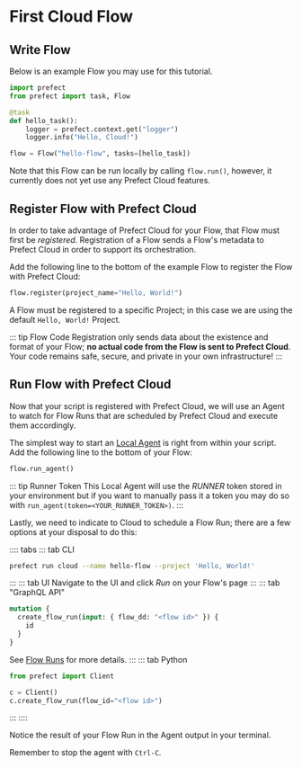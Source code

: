 # First Cloud Flow

## Write Flow

Below is an example Flow you may use for this tutorial.

```python
import prefect
from prefect import task, Flow

@task
def hello_task():
    logger = prefect.context.get("logger")
    logger.info("Hello, Cloud!")

flow = Flow("hello-flow", tasks=[hello_task])
```

Note that this Flow can be run locally by calling `flow.run()`, however, it currently does not yet use any Prefect Cloud features.

## Register Flow with Prefect Cloud

In order to take advantage of Prefect Cloud for your Flow, that Flow must first be _registered_. Registration of a Flow sends a Flow's metadata to Prefect Cloud in order to support its orchestration.

Add the following line to the bottom of the example Flow to register the Flow with Prefect Cloud:

```python
flow.register(project_name="Hello, World!")
```

A Flow must be registered to a specific Project; in this case we are using the default `Hello, World!` Project.

::: tip Flow Code
Registration only sends data about the existence and format of your Flow; **no actual code from the Flow is sent to Prefect Cloud**. Your code remains safe, secure, and private in your own infrastructure!
:::

## Run Flow with Prefect Cloud

Now that your script is registered with Prefect Cloud, we will use an Agent to watch for Flow Runs that are scheduled by Prefect Cloud and execute them accordingly.

The simplest way to start an [Local Agent](/cloud/agents/local.html) is right from within your script. Add the following line to the bottom of your Flow:

```python
flow.run_agent()
```

::: tip Runner Token
This Local Agent will use the _RUNNER_ token stored in your environment but if you want to manually pass it a token you may do so with `run_agent(token=<YOUR_RUNNER_TOKEN>)`.
:::

Lastly, we need to indicate to Cloud to schedule a Flow Run; there are a few options at your disposal to do this:

:::: tabs
::: tab CLI

```bash
prefect run cloud --name hello-flow --project 'Hello, World!'
```

:::
::: tab UI
Navigate to the UI and click _Run_ on your Flow's page
:::
::: tab "GraphQL API"

```graphql
mutation {
  create_flow_run(input: { flow_dd: "<flow id>" }) {
    id
  }
}
```

See [Flow Runs](/cloud/concepts/flow_runs.html#flow-runs) for more details.
:::
::: tab Python

```python
from prefect import Client

c = Client()
c.create_flow_run(flow_id="<flow id>")
```

:::
::::

Notice the result of your Flow Run in the Agent output in your terminal.

Remember to stop the agent with `Ctrl-C`.
